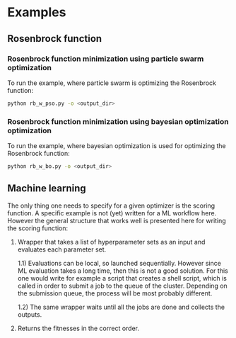 # Examples

## Rosenbrock function

### Rosenbrock function minimization using particle swarm optimization

To run the example, where particle swarm is optimizing the Rosenbrock function:

```bash
python rb_w_pso.py -o <output_dir>
```

### Rosenbrock function minimization using bayesian optimization optimization

To run the example, where bayesian optimization is used for optimizing the Rosenbrock function:

```bash
python rb_w_bo.py -o <output_dir>
```

## Machine learning

The only thing one needs to specify for a given optimizer is the scoring function. A specific example is not (yet) written for a ML workflow here. However the general structure that works well is presented here for writing the scoring function:

1) Wrapper that takes a list of hyperparameter sets as an input and evaluates each parameter set.

    1.1) Evaluations can be local, so launched sequentially. However since ML evaluation takes a long time, then this is not a good solution. For this one would write for example a script that creates a shell script, which is called in order to submit a job to the queue of the cluster. Depending on the submission queue, the process will be most probably different.

    1.2) The same wrapper waits until all the jobs are done and collects the outputs.

2) Returns the fitnesses in the correct order.